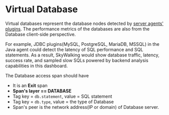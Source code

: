 # Virtual Database

Virtual databases represent the database nodes detected by [server agents' plugins](server-agents.md). The performance
metrics of the databases are also from the Database client-side perspective.

For example, JDBC plugins(MySQL, PostgreSQL, MariaDB, MSSQL) in the Java agent could detect the latency of SQL
performance and SQL statements. As a result, SkyWalking would show database traffic, latency, success rate, and sampled slow SQLs powered by backend analysis capabilities in this dashboard.

The Database access span should have
- It is an **Exit** span
- **Span's layer == DATABASE**
- Tag key = `db.statement`, value = SQL statement
- Tag key = `db.type`, value = the type of Database
- Span's peer is the network address(IP or domain) of Database server.
